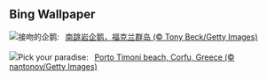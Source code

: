 ## Bing Wallpaper
![](https://www.bing.com/th?id=OHR.KissingPenguins_ZH-CN5449471262_UHD.jpg&w=1000)接吻的企鹅:&nbsp;&ensp;[南跳岩企鹅，福克兰群岛 (© Tony Beck/Getty Images)](https://www.bing.com/th?id=OHR.KissingPenguins_ZH-CN5449471262_UHD.jpg)
<br><br/>
![](https://www.bing.com/th?id=OHR.CorfuBeach_EN-US1955770867_UHD.jpg&w=1000)Pick your paradise:&nbsp;&ensp;[Porto Timoni beach, Corfu, Greece (© nantonov/Getty Images)](https://www.bing.com/th?id=OHR.CorfuBeach_EN-US1955770867_UHD.jpg)
<br><br/>

